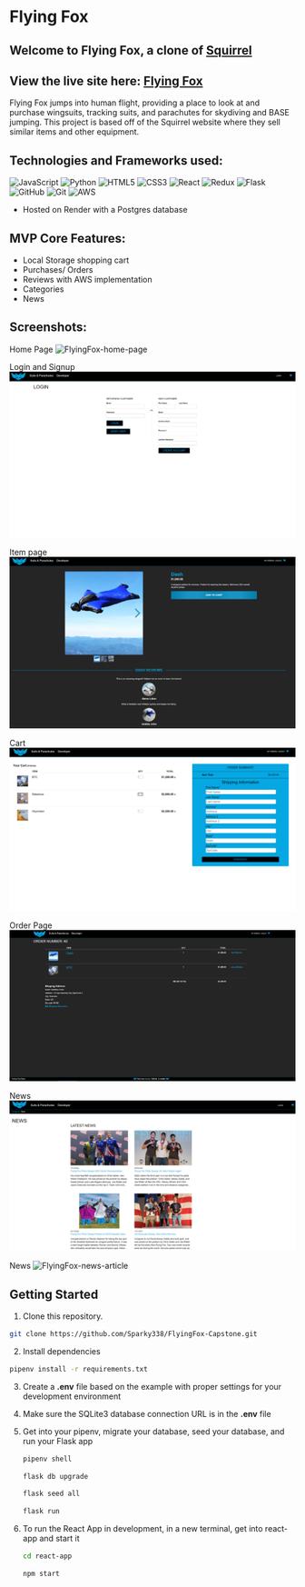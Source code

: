 # Flying Fox

## Welcome to Flying Fox, a clone of [Squirrel](https://squirrel.ws/)

## View the live site here: [Flying Fox](https://flying-fox-capstone.onrender.com/)

Flying Fox jumps into human flight, providing a place to look at and purchase wingsuits, tracking suits, and parachutes for skydiving and BASE jumping. This project is based off of the Squirrel website where they sell similar items and other equipment.

## Technologies and Frameworks used:
![JavaScript](https://img.shields.io/badge/javascript-%23323330.svg?style=for-the-badge&logo=javascript&logoColor=%23F7DF1E)
![Python](https://img.shields.io/badge/python-3670A0?style=for-the-badge&logo=python&logoColor=ffdd54)
![HTML5](https://img.shields.io/badge/html5-%23E34F26.svg?style=for-the-badge&logo=html5&logoColor=white)
![CSS3](https://img.shields.io/badge/css3-%231572B6.svg?style=for-the-badge&logo=css3&logoColor=white)
![React](https://img.shields.io/badge/react-%2320232a.svg?style=for-the-badge&logo=react&logoColor=%2361DAFB)
![Redux](https://img.shields.io/badge/redux-%23593d88.svg?style=for-the-badge&logo=redux&logoColor=white)
![Flask](https://img.shields.io/badge/flask-%23000.svg?style=for-the-badge&logo=flask&logoColor=white)
![GitHub](https://img.shields.io/badge/github-%23121011.svg?style=for-the-badge&logo=github&logoColor=white)
![Git](https://img.shields.io/badge/git-%23F05033.svg?style=for-the-badge&logo=git&logoColor=white)
![AWS](https://img.shields.io/badge/AWS-%23FF9900.svg?style=for-the-badge&logo=amazon-aws&logoColor=white)

- Hosted on Render with a Postgres database

## MVP Core Features:
- Local Storage shopping cart
- Purchases/ Orders
- Reviews with AWS implementation
- Categories
- News

## Screenshots:
Home Page
![FlyingFox-home-page](./react-app/src/images/readme-assets/Homepage.png)

Login and Signup
![FlyingFox-login-signup-page](./react-app/src/images/readme-assets/loginAndSignUp.png)

Item page
![FlyingFox-item-page](./react-app/src/images/readme-assets/itemPage.png)

Cart
![FlyingFox-cart-page](./react-app/src/images/readme-assets/cart.png)

Order Page
![FlyingFox-order-page](./react-app/src/images/readme-assets/orderById.png)

News
![FlyingFox-news-page](./react-app/src/images/readme-assets/News.png)

News
![FlyingFox-news-article](./react-app/src/images/readme-assets/individualArticle.png)

## Getting Started

1. Clone this repository.

```bash
git clone https://github.com/Sparky338/FlyingFox-Capstone.git
```

2. Install dependencies

```bash
pipenv install -r requirements.txt
```

3. Create a **.env** file based on the example with proper settings for your
   development environment

4. Make sure the SQLite3 database connection URL is in the **.env** file

5. Get into your pipenv, migrate your database, seed your database, and run your Flask app

   ```bash
   pipenv shell
   ```

   ```bash
   flask db upgrade
   ```

   ```bash
   flask seed all
   ```

   ```bash
   flask run
   ```

6. To run the React App in development, in a new terminal, get into react-app and start it

   ```bash
   cd react-app
   ```

   ```bash
   npm start
   ```
